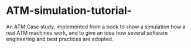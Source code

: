 # ATM-simulation-tutorial-

An ATM Case study, implemented from a book to show a simulation how a real ATM machines work, and to give an idea how several software engineering and best practices are adopted.
